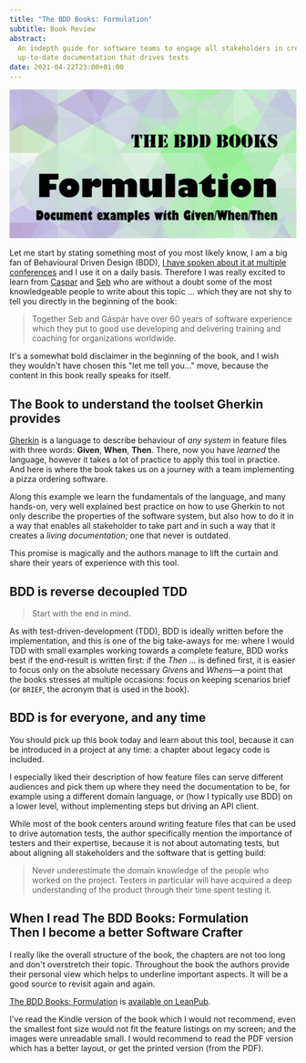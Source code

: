 ```yaml
---
title: "The BDD Books: Formulation"
subtitle: Book Review
abstract:
  An indepth guide for software teams to engage all stakeholders in creating
  up-to-date documentation that drives tests
date: 2021-04-22T23:00+01:00
---
```


![The BDD Books: Formulation](../media/bdd-books-formulation.png)

Let me start by stating something most of you most likely know, I am a big fan
of Behavioural Driven Design (BDD),
[I have spoken about it at multiple conferences](./it-does-not-run-on-my-machine)
and I use it on a daily basis. Therefore I was really excited to learn from
[Caspar](https://twitter.com/gasparnagy) and [Seb](https://twitter.com/sebrose)
who are without a doubt some of the most knowledgeable people to write about
this topic ... which they are not shy to tell you directly in the beginning of
the book:

> Together Seb and Gáspár have over 60 years of software experience which they
> put to good use developing and delivering training and coaching for
> organizations worldwide.

It's a somewhat bold disclaimer in the beginning of the book, and I wish they
wouldn't have chosen this "let me tell you..." move, because the content in this
book really speaks for itself.

## The Book to understand the toolset Gherkin provides

[Gherkin](https://cucumber.io/docs/gherkin/) is a language to describe behaviour
of _any system_ in feature files with three words: **Given**, **When**,
**Then**. There, now you have _learned_ the language, however it takes a lot of
practice to apply this tool in practice. And here is where the book takes us on
a journey with a team implementing a pizza ordering software.

Along this example we learn the fundamentals of the language, and many hands-on,
very well explained best practice on how to use Gherkin to not only describe the
properties of the software system, but also how to do it in a way that enables
all stakeholder to take part and in such a way that it creates a _living
documentation_; one that never is outdated.

This promise is magically and the authors manage to lift the curtain and share
their years of experience with this tool.

## BDD is reverse decoupled TDD

> Start with the end in mind.

As with test-driven-development (TDD), BDD is ideally written before the
implementation, and this is one of the big take-aways for me: where I would TDD
with small examples working towards a complete feature, BDD works best if the
end-result is written first: if the _Then ..._ is defined first, it is easier to
focus only on the absolute necessary *Given*s and *When*s&mdash;a point that the
books stresses at multiple occasions: focus on keeping scenarios brief (or
`BRIEF`, the acronym that is used in the book).

## BDD is for everyone, and any time

You should pick up this book today and learn about this tool, because it can be
introduced in a project at any time: a chapter about legacy code is included.

I especially liked their description of how feature files can serve different
audiences and pick them up where they need the documentation to be, for example
using a different domain language, or (how I typically use BDD) on a lower
level, without implementing steps but driving an API client.

While most of the book centers around writing feature files that can be used to
drive automation tests, the author specifically mention the importance of
testers and their expertise, because it is not about automating tests, but about
aligning all stakeholders and the software that is getting build:

> Never underestimate the domain knowledge of the people who worked on the
> project. Testers in particular will have acquired a deep understanding of the
> product through their time spent testing it.

## When I read The BDD Books: Formulation<br/>Then I become a better Software Crafter

I really like the overall structure of the book, the chapters are not too long
and don't overstretch their topic. Throughout the book the authors provide their
personal view which helps to underline important aspects. It will be a good
source to revisit again and again.

[The BDD Books: Formulation](http://bddbooks.com/) is
[available on LeanPub](https://leanpub.com/bddbooks-formulation).

I've read the Kindle version of the book which I would not recommend, even the
smallest font size would not fit the feature listings on my screen; and the
images were unreadable small. I would recommend to read the PDF version which
has a better layout, or get the printed version (from the PDF).
